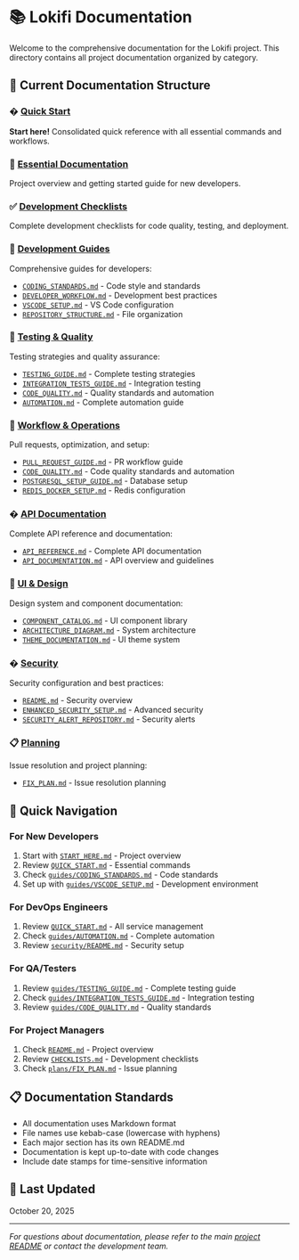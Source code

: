 # 📚 Lokifi Documentation

Welcome to the comprehensive documentation for the Lokifi project. This directory contains all project documentation organized by category.

## 📁 Current Documentation Structure

### � [Quick Start](./QUICK_START.md)
**Start here!** Consolidated quick reference with all essential commands and workflows.

### 📖 [Essential Documentation](./START_HERE.md)
Project overview and getting started guide for new developers.

### ✅ [Development Checklists](./CHECKLISTS.md)
Complete development checklists for code quality, testing, and deployment.

### 🔧 [Development Guides](./guides/)
Comprehensive guides for developers:
- [`CODING_STANDARDS.md`](./guides/CODING_STANDARDS.md) - Code style and standards
- [`DEVELOPER_WORKFLOW.md`](./guides/DEVELOPER_WORKFLOW.md) - Development best practices
- [`VSCODE_SETUP.md`](./guides/VSCODE_SETUP.md) - VS Code configuration
- [`REPOSITORY_STRUCTURE.md`](./guides/REPOSITORY_STRUCTURE.md) - File organization

### 🧪 [Testing & Quality](./guides/)
Testing strategies and quality assurance:
- [`TESTING_GUIDE.md`](./guides/TESTING_GUIDE.md) - Complete testing strategies
- [`INTEGRATION_TESTS_GUIDE.md`](./guides/INTEGRATION_TESTS_GUIDE.md) - Integration testing
- [`CODE_QUALITY.md`](./guides/CODE_QUALITY.md) - Quality standards and automation
- [`AUTOMATION.md`](./guides/AUTOMATION.md) - Complete automation guide

### 🔄 [Workflow & Operations](./guides/)
Pull requests, optimization, and setup:
- [`PULL_REQUEST_GUIDE.md`](./guides/PULL_REQUEST_GUIDE.md) - PR workflow guide
- [`CODE_QUALITY.md`](./guides/CODE_QUALITY.md) - Code quality standards and automation
- [`POSTGRESQL_SETUP_GUIDE.md`](./guides/POSTGRESQL_SETUP_GUIDE.md) - Database setup
- [`REDIS_DOCKER_SETUP.md`](./guides/REDIS_DOCKER_SETUP.md) - Redis configuration

### � [API Documentation](./api/)
Complete API reference and documentation:
- [`API_REFERENCE.md`](./api/API_REFERENCE.md) - Complete API documentation
- [`API_DOCUMENTATION.md`](./api/API_DOCUMENTATION.md) - API overview and guidelines

### 🎨 [UI & Design](./design/)
Design system and component documentation:
- [`COMPONENT_CATALOG.md`](./components/COMPONENT_CATALOG.md) - UI component library
- [`ARCHITECTURE_DIAGRAM.md`](./design/ARCHITECTURE_DIAGRAM.md) - System architecture
- [`THEME_DOCUMENTATION.md`](./design/THEME_DOCUMENTATION.md) - UI theme system

### � [Security](./security/)
Security configuration and best practices:
- [`README.md`](./security/README.md) - Security overview
- [`ENHANCED_SECURITY_SETUP.md`](./security/ENHANCED_SECURITY_SETUP.md) - Advanced security
- [`SECURITY_ALERT_REPOSITORY.md`](./security/SECURITY_ALERT_REPOSITORY.md) - Security alerts

### 📋 [Planning](./plans/)
Issue resolution and project planning:
- [`FIX_PLAN.md`](./plans/FIX_PLAN.md) - Issue resolution planning

## 🎯 Quick Navigation

### For New Developers
1. Start with [`START_HERE.md`](./START_HERE.md) - Project overview
2. Review [`QUICK_START.md`](./QUICK_START.md) - Essential commands
3. Check [`guides/CODING_STANDARDS.md`](./guides/CODING_STANDARDS.md) - Code standards
4. Set up with [`guides/VSCODE_SETUP.md`](./guides/VSCODE_SETUP.md) - Development environment

### For DevOps Engineers
1. Review [`QUICK_START.md`](./QUICK_START.md) - All service management
2. Check [`guides/AUTOMATION.md`](./guides/AUTOMATION.md) - Complete automation
3. Review [`security/README.md`](./security/README.md) - Security setup

### For QA/Testers
1. Review [`guides/TESTING_GUIDE.md`](./guides/TESTING_GUIDE.md) - Complete testing guide
2. Check [`guides/INTEGRATION_TESTS_GUIDE.md`](./guides/INTEGRATION_TESTS_GUIDE.md) - Integration testing
3. Review [`guides/CODE_QUALITY.md`](./guides/CODE_QUALITY.md) - Quality standards

### For Project Managers
1. Check [`README.md`](./README.md) - Project overview
2. Review [`CHECKLISTS.md`](./CHECKLISTS.md) - Development checklists
3. Check [`plans/FIX_PLAN.md`](./plans/FIX_PLAN.md) - Issue planning

## 📋 Documentation Standards

- All documentation uses Markdown format
- File names use kebab-case (lowercase with hyphens)
- Each major section has its own README.md
- Documentation is kept up-to-date with code changes
- Include date stamps for time-sensitive information

## 🔄 Last Updated
October 20, 2025

---

*For questions about documentation, please refer to the main [project README](../README.md) or contact the development team.*

